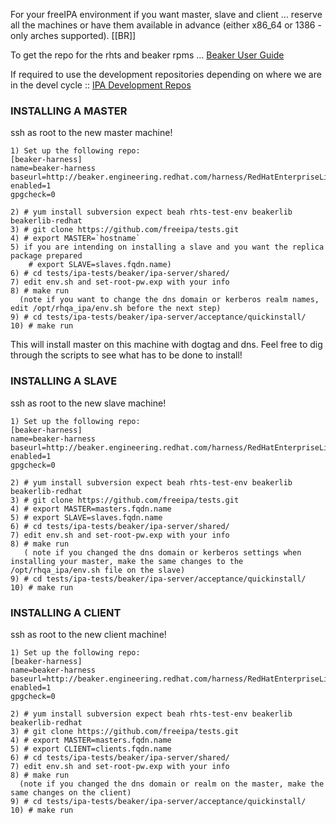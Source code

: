 For your freeIPA environment if you want master, slave and client ... reserve all the machines or have them available in advance (either x86_64 or 1386 - only arches supported). [[BR]]

To get the repo for the rhts and beaker rpms ... [Beaker User Guide](https://engineering.redhat.com/trac/rhat/wiki/BeakerUserGuide)

If required to use the development repositories depending on where we are in the devel cycle :: [IPA Development Repos](https://wiki.idm.lab.bos.redhat.com/export/idmwiki/IPA_Devel_Repos)

### INSTALLING A MASTER
ssh as root to the new master machine!  

```
1) Set up the following repo:
[beaker-harness]
name=beaker-harness
baseurl=http://beaker.engineering.redhat.com/harness/RedHatEnterpriseLinux6/
enabled=1
gpgcheck=0

2) # yum install subversion expect beah rhts-test-env beakerlib beakerlib-redhat
3) # git clone https://github.com/freeipa/tests.git 
4) # export MASTER=`hostname`  
5) if you are intending on installing a slave and you want the replica package prepared  
    # export SLAVE=slaves.fqdn.name)
6) # cd tests/ipa-tests/beaker/ipa-server/shared/ 
7) edit env.sh and set-root-pw.exp with your info
8) # make run
  (note if you want to change the dns domain or kerberos realm names, edit /opt/rhqa_ipa/env.sh before the next step) 
9) # cd tests/ipa-tests/beaker/ipa-server/acceptance/quickinstall/
10) # make run
```

This will install master on this machine with dogtag and dns.  Feel free to dig through the scripts to see what has to be done to install!

### INSTALLING A SLAVE 
ssh as root to the new slave machine!

```
1) Set up the following repo:
[beaker-harness]
name=beaker-harness
baseurl=http://beaker.engineering.redhat.com/harness/RedHatEnterpriseLinux6/
enabled=1
gpgcheck=0

2) # yum install subversion expect beah rhts-test-env beakerlib beakerlib-redhat
3) # git clone https://github.com/freeipa/tests.git 
4) # export MASTER=masters.fqdn.name  
5) # export SLAVE=slaves.fqdn.name
6) # cd tests/ipa-tests/beaker/ipa-server/shared/ 
7) edit env.sh and set-root-pw.exp with your info
8) # make run
   ( note if you changed the dns domain or kerberos settings when installing your master, make the same changes to the /opt/rhqa_ipa/env.sh file on the slave)
9) # cd tests/ipa-tests/beaker/ipa-server/acceptance/quickinstall/
10) # make run
```

### INSTALLING A CLIENT 
ssh as root to the new client machine!

```
1) Set up the following repo:
[beaker-harness]
name=beaker-harness
baseurl=http://beaker.engineering.redhat.com/harness/RedHatEnterpriseLinux6/
enabled=1
gpgcheck=0

2) # yum install subversion expect beah rhts-test-env beakerlib beakerlib-redhat
3) # git clone https://github.com/freeipa/tests.git 
4) # export MASTER=masters.fqdn.name  
5) # export CLIENT=clients.fqdn.name
6) # cd tests/ipa-tests/beaker/ipa-server/shared/ 
7) edit env.sh and set-root-pw.exp with your info
8) # make run
  (note if you changed the dns domain or realm on the master, make the same changes on the client)
9) # cd tests/ipa-tests/beaker/ipa-server/acceptance/quickinstall/
10) # make run
```

